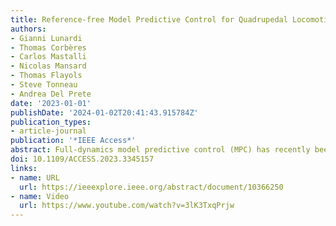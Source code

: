 ```yaml
---
title: Reference-free Model Predictive Control for Quadrupedal Locomotion
authors:
- Gianni Lunardi
- Thomas Corbères
- Carlos Mastalli
- Nicolas Mansard
- Thomas Flayols
- Steve Tonneau
- Andrea Del Prete
date: '2023-01-01'
publishDate: '2024-01-02T20:41:43.915784Z'
publication_types:
- article-journal
publication: '*IEEE Access*'
abstract: Full-dynamics model predictive control (MPC) has recently been applied to quadrupedal locomotion in semi-unstructured environments. These advances have been fueled by the availability of efficient trajectory optimization (TO) algorithms and inexpensive computational power. The main advantages of full-dynamics MPC are (i) enabling complex locomotion manoeuvres, (ii) considering actuation limits, and (iii) improving robot stability. However, to make the TO problem sufficiently simple to be solved at run time, reference swing foot trajectories are usually tracked in the MPC formulation. These trajectories are often computed independently of the motion of the joints, limiting the approach generality and capability. To address this limitation, we present a full-dynamics MPC formulation that does not require reference swing-foot trajectories, featuring a novel cost function targeting swing foot motion and considering environmental information. Removing the need for reference swing foot trajectories, our approach can also automatically adjust footstep locations, as long as the contact surfaces are predefined. We have validated our MPC formulation through simulations and experiments on the ANYmal B robot. Our approach has similar computational efficiency to state-of-the-art formulations, while displaying superior push-recovery capabilities on various terrains.
doi: 10.1109/ACCESS.2023.3345157
links:
- name: URL
  url: https://ieeexplore.ieee.org/abstract/document/10366250
- name: Video
  url: https://www.youtube.com/watch?v=3lK3TxqPrjw
---
```

